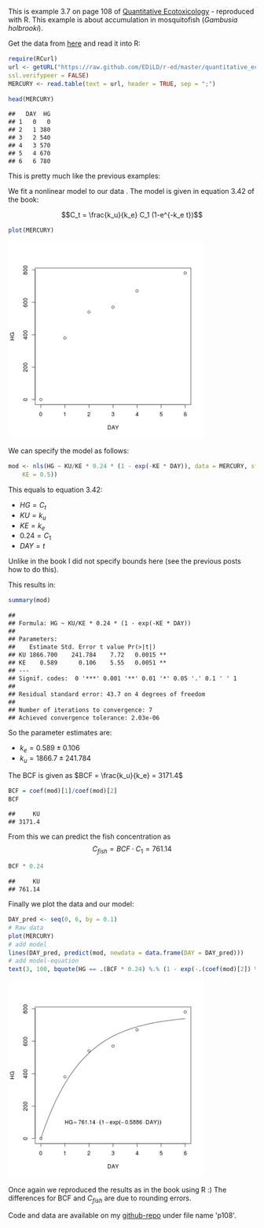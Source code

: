This is example 3.7 on page 108 of [Quantitative Ecotoxicology](http://www.crcpress.com/product/isbn/9781439835647) - reproduced with R. This example is about accumulation in mosquitofish (*Gambusia holbrooki*).

Get the data from [here](https://raw.github.com/EDiLD/r-ed/master/quantitative_ecotoxicology/data/p108.csv) and read it into R:


```r
require(RCurl)
url <- getURL("https://raw.github.com/EDiLD/r-ed/master/quantitative_ecotoxicology/data/p108.csv",
ssl.verifypeer = FALSE)
MERCURY <- read.table(text = url, header = TRUE, sep = ";")
```


```r
head(MERCURY)
```

```
##   DAY  HG
## 1   0   0
## 2   1 380
## 3   2 540
## 4   3 570
## 5   4 670
## 6   6 780
```


This is pretty much like the previous examples: 

We fit a nonlinear model to our data
.
The model is given in equation 3.42 of the book:

$$C_t = \frac{k_u}{k_e} C_1 (1-e^{-k_e t})$$


```r
plot(MERCURY)
```

<img src="figure/plot_raw.png" title="plot of chunk plot_raw" alt="plot of chunk plot_raw" width="400px" />


We can specify the model as follows:

```r
mod <- nls(HG ~ KU/KE * 0.24 * (1 - exp(-KE * DAY)), data = MERCURY, start = list(KU = 1000, 
    KE = 0.5))
```


This equals to equation 3.42:

* $HG = C_t$
* $KU = k_u$
* $KE = k_e$
* $0.24 = C_1$
* $DAY = t$


Unlike in the book I did not specify bounds here (see the previous posts how to do this).

This results in:

```r
summary(mod)
```

```
## 
## Formula: HG ~ KU/KE * 0.24 * (1 - exp(-KE * DAY))
## 
## Parameters:
##    Estimate Std. Error t value Pr(>|t|)   
## KU 1866.700    241.784    7.72   0.0015 **
## KE    0.589      0.106    5.55   0.0051 **
## ---
## Signif. codes:  0 '***' 0.001 '**' 0.01 '*' 0.05 '.' 0.1 ' ' 1 
## 
## Residual standard error: 43.7 on 4 degrees of freedom
## 
## Number of iterations to convergence: 7 
## Achieved convergence tolerance: 2.03e-06
```

So the parameter estimates are:

* $k_e = 0.589 \pm 0.106$
* $k_u = 1866.7 \pm 241.784$

The BCF is given as $BCF = \frac{k_u}{k_e} = 3171.4$

```r
BCF = coef(mod)[1]/coef(mod)[2]
BCF
```

```
##     KU 
## 3171.4
```


From this we can predict the fish concentration as $$C_{fish}=BCF \cdot C_1=761.14$$

```r
BCF * 0.24
```

```
##     KU 
## 761.14
```


Finally we plot the data and our model:

```r
DAY_pred <- seq(0, 6, by = 0.1)
# Raw data
plot(MERCURY)
# add model
lines(DAY_pred, predict(mod, newdata = data.frame(DAY = DAY_pred)))
# add model-equation
text(3, 100, bquote(HG == .(BCF * 0.24) %.% (1 - exp(-.(coef(mod)[2]) %.% DAY))))
```

<img src="figure/plot_model.png" title="plot of chunk plot_model" alt="plot of chunk plot_model" width="400px" />



Once again we reproduced the results as in the book using R :)
The differences for BCF and $C_{fish}$ are due to rounding errors.


Code and data are available on my [github-repo](https://github.com/EDiLD/r-ed/tree/master/quantitative_ecotoxicology) under file name 'p108'.
